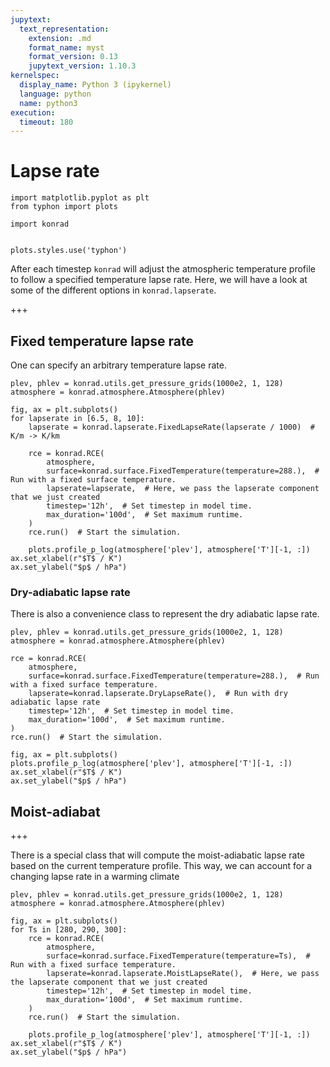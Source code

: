 ```yaml
---
jupytext:
  text_representation:
    extension: .md
    format_name: myst
    format_version: 0.13
    jupytext_version: 1.10.3
kernelspec:
  display_name: Python 3 (ipykernel)
  language: python
  name: python3
execution:
  timeout: 180
---
```


# Lapse rate

```{code-cell} ipython3
import matplotlib.pyplot as plt
from typhon import plots

import konrad


plots.styles.use('typhon')
```

After each timestep `konrad` will adjust the atmospheric temperature profile to follow a specified temperature lapse rate.
Here, we will have a look at some of the different options in `konrad.lapserate`.

+++

## Fixed temperature lapse rate

One can specify an arbitrary temperature lapse rate.

```{code-cell} ipython3
plev, phlev = konrad.utils.get_pressure_grids(1000e2, 1, 128)
atmosphere = konrad.atmosphere.Atmosphere(phlev)

fig, ax = plt.subplots()
for lapserate in [6.5, 8, 10]:
    lapserate = konrad.lapserate.FixedLapseRate(lapserate / 1000)  # K/m -> K/km

    rce = konrad.RCE(
        atmosphere,
        surface=konrad.surface.FixedTemperature(temperature=288.),  # Run with a fixed surface temperature.
        lapserate=lapserate,  # Here, we pass the lapserate component that we just created
        timestep='12h',  # Set timestep in model time.
        max_duration='100d',  # Set maximum runtime.
    )
    rce.run()  # Start the simulation.

    plots.profile_p_log(atmosphere['plev'], atmosphere['T'][-1, :])
ax.set_xlabel(r"$T$ / K")
ax.set_ylabel("$p$ / hPa")
```

### Dry-adiabatic lapse rate
There is also a convenience class to represent the dry adiabatic lapse rate.

```{code-cell} ipython3
plev, phlev = konrad.utils.get_pressure_grids(1000e2, 1, 128)
atmosphere = konrad.atmosphere.Atmosphere(phlev)

rce = konrad.RCE(
    atmosphere,
    surface=konrad.surface.FixedTemperature(temperature=288.),  # Run with a fixed surface temperature.
    lapserate=konrad.lapserate.DryLapseRate(),  # Run with dry adiabatic lapse rate
    timestep='12h',  # Set timestep in model time.
    max_duration='100d',  # Set maximum runtime.
)
rce.run()  # Start the simulation.

fig, ax = plt.subplots()
plots.profile_p_log(atmosphere['plev'], atmosphere['T'][-1, :])
ax.set_xlabel(r"$T$ / K")
ax.set_ylabel("$p$ / hPa")
```

## Moist-adiabat

+++

There is a special class that will compute the moist-adiabatic lapse rate based on the current temperature profile.
This way, we can account for a changing lapse rate in a warming climate

```{code-cell} ipython3
plev, phlev = konrad.utils.get_pressure_grids(1000e2, 1, 128)
atmosphere = konrad.atmosphere.Atmosphere(phlev)

fig, ax = plt.subplots()
for Ts in [280, 290, 300]:
    rce = konrad.RCE(
        atmosphere,
        surface=konrad.surface.FixedTemperature(temperature=Ts),  # Run with a fixed surface temperature.
        lapserate=konrad.lapserate.MoistLapseRate(),  # Here, we pass the lapserate component that we just created
        timestep='12h',  # Set timestep in model time.
        max_duration='100d',  # Set maximum runtime.
    )
    rce.run()  # Start the simulation.

    plots.profile_p_log(atmosphere['plev'], atmosphere['T'][-1, :])
ax.set_xlabel(r"$T$ / K")
ax.set_ylabel("$p$ / hPa")
```
